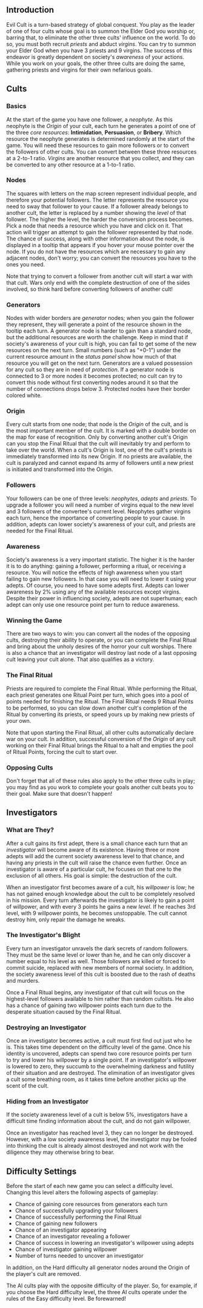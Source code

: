 

## Introduction ##

Evil Cult is a turn-based strategy of global conquest. You play as the leader of one of four cults whose goal is to summon the Elder God you worship or, barring that, to eliminate the other three cults' influence on the world. To do so, you must both recruit _priests_ and abduct _virgins_. You can try to summon your Elder God when you have 3 priests and 9 virgins. The success of this endeavor is greatly dependent on society's _awareness_ of your actions. While you work on your goals, the other three cults are doing the same, gathering priests and virgins for their own nefarious goals.

## Cults ##

### Basics ###

At the start of the game you have one follower, a _neophyte_. As this neophyte is the _Origin_ of your cult, each turn he generates a point of one of the three _core resources_: **Intimidation**, **Persuasion**, or **Bribery**. Which resource the neophyte generates is determined randomly at the start of the game. You will need these resources to gain more followers or to convert the followers of other cults. You can convert between these three resources at a 2-to-1 ratio. _Virgins_ are another resource that you collect, and they can be converted to any other resource at a 1-to-1 ratio.

### Nodes ###

The squares with letters on the map screen represent individual people, and therefore your potential followers. The letter represents the resource you need to sway that follower to your cause. If a follower already belongs to another cult, the letter is replaced by a number showing the _level_ of that follower.  The higher the level, the harder the conversion process becomes. Pick a node that needs a resource which you have and click on it. That action will trigger an attempt to gain the follower represented by that node. The chance of success, along with other information about the node, is displayed in a tooltip that appears if you hover your mouse pointer over the node. If you do not have the resources which are necessary to gain any adjacent nodes, don't worry; you can convert the resources you have to the ones you need.

Note that trying to convert a follower from another cult will start a war with that cult.  Wars only end with the complete destruction of one of the sides involved, so think hard before converting followers of another cult!

### Generators ###

Nodes with wider borders are _generator_ nodes; when you gain the follower they represent, they will generate a point of the resource shown in the tooltip each turn. A generator node is harder to gain than a standard node, but the additional resources are worth the challenge.  Keep in mind that if society's awareness of your cult is high, you can fail to get some of the new resources on the next turn. Small numbers (such as "+0-1") under the current resource amount in the _status panel_ show how much of that resource you will get on the next turn. Generators are a valued possession for any cult so they are in need of _protection_. If a generator node is connected to 3 or more nodes it becomes protected; no cult can try to convert this node without first converting nodes around it so that the number of connections drops below 3. Protected nodes have their border colored white.

### Origin ###

Every cult starts from one node; that node is the _Origin_ of the cult, and is the most important member of the cult. It is marked with a double border on the map for ease of recognition. Only by converting another cult's Origin can you stop the Final Ritual that the cult will inevitably try and perform to take over the world. When a cult's Origin is lost, one of the cult's priests is immediately transformed into its new Origin. If no priests are available, the cult is paralyzed and cannot expand its army of followers until a new priest is initiated and transformed into the Origin.

### Followers ###

Your followers can be one of three levels: _neophytes_, _adepts_ and _priests_. To upgrade a follower you will need a number of virgins equal to the new level and 3 followers of the convertee's current level. Neophytes gather virgins each turn, hence the importance of converting people to your cause. In addition, adepts can lower society's awareness of your cult, and priests are needed for the Final Ritual.

### Awareness ###

Society's awareness is a very important statistic. The higher it is the harder it is to do anything: gaining a follower, performing a ritual, or receiving a resource. You will notice the effects of high awareness when you start failing to gain new followers. In that case you will need to lower it using your adepts. Of course, you need to have some adepts first. Adepts can lower awareness by 2% using any of the available resources except virgins. Despite their power in influencing society, adepts are not superhuman; each adept can only use one resource point per turn to reduce awareness.

### Winning the Game ###

There are two ways to win: you can convert all the nodes of the opposing cults, destroying their ability to operate, or you can complete the Final Ritual and bring about the unholy desires of the horror your cult worships. There is also a chance that an investigator will destroy last node of a last opposing cult leaving your cult alone. That also qualifies as a victory.

### The Final Ritual ###

Priests are required to complete the Final Ritual.  While performing the Ritual, each priest generates one Ritual Point per turn, which goes into a pool of points needed for finishing the Ritual.  The Final Ritual needs 9 Ritual Points to be performed, so you can slow down another cult's completion of the Ritual by converting its priests, or speed yours up by making new priests of your own.

Note that upon starting the Final Ritual, all other cults automatically declare war on your cult.  In addition, successful conversion of the _Origin_ of any cult working on their Final Ritual brings the Ritual to a halt and empties the pool of Ritual Points, forcing the cult to start over.

### Opposing Cults ###

Don't forget that all of these rules also apply to the other three cults in play; you may find as you work to complete your goals another cult beats you to their goal. Make sure that doesn't happen!

## Investigators ##

### What are They? ###

After a cult gains its first adept, there is a small chance each turn that an _investigator_ will become aware of its existence.  Having three or more adepts will add the current society awareness level to that chance, and having any priests in the cult will raise the chance even further.  Once an investigator is aware of a particular cult, he focuses on that one to the exclusion of all others.  His goal is simple: the destruction of the cult.

When an investigator first becomes aware of a cult, his _willpower_ is low; he has not gained enough knowledge about the cult to be completely resolved in his mission.  Every turn afterwards the investigator is likely to gain a point of willpower, and with every 3 points he gains a new _level_.  If he reaches 3rd level, with 9 willpower points, he becomes unstoppable.  The cult cannot destroy him, only repair the damage he wreaks.

### The Investigator's Blight ###

Every turn an investigator unravels the dark secrets of random followers.  They must be the same level or lower than he, and he can only discover a number equal to his level as well.  Those followers are killed or forced to commit suicide, replaced with new members of normal society.  In addition, the society awareness level of this cult is boosted due to the rash of deaths and murders.

Once a Final Ritual begins, any investigator of that cult will focus on the highest-level followers available to him rather than random cultists.  He also has a chance of gaining two willpower points each turn due to the desperate situation caused by the Final Ritual.

### Destroying an Investigator ###

Once an investigator becomes active, a cult must first find out just who he is.  This takes time dependent on the difficulty level of the game.  Once his identity is uncovered, adepts can spend two core resource points per turn to try and lower his willpower by a single point.  If an investigator's willpower is lowered to zero, they succumb to the overwhelming darkness and futility of their situation and are destroyed.  The elimination of an investigator gives a cult some breathing room, as it takes time before another picks up the scent of the cult.

### Hiding from an Investigator ###

If the society awareness level of a cult is below 5%, investigators have a difficult time finding information about the cult, and do not gain willpower.

Once an investigator has reached level 3, they can no longer be destroyed.  However, with a low society awareness level, the investigator may be fooled into thinking the cult is already almost destroyed and not work with the diligence they may otherwise bring to bear.

## Difficulty Settings ##

Before the start of each new game you can select a difficulty level.  Changing this level alters the following aspects of gameplay:

  * Chance of gaining core resources from generators each turn
  * Chance of successfully upgrading your followers
  * Chance of successfully performing the Final Ritual
  * Chance of gaining new followers
  * Chance of an investigator appearing
  * Chance of an investigator revealing a follower
  * Chance of success in lowering an investigator's willpower using adepts
  * Chance of investigator gaining willpower
  * Number of turns needed to uncover an investigator

In addition, on the Hard difficulty all generator nodes around the Origin of the player's cult are removed.

The AI cults play with the opposite difficulty of the player. So, for example, if you choose the Hard difficulty level, the three AI cults operate under the rules of the Easy difficulty level. Be forewarned!